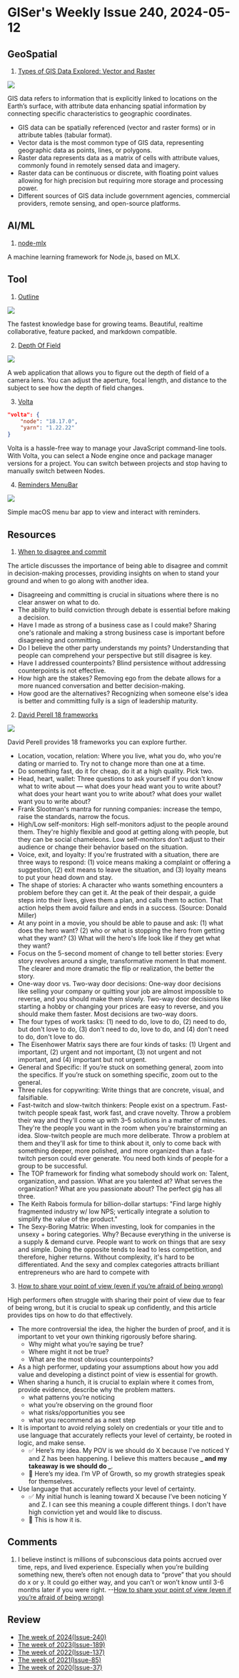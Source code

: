 # GISer's Weekly Issue 240, 2024-05-12

## GeoSpatial

1. [Types of GIS Data Explored: Vector and Raster](https://www.geographyrealm.com/geodatabases-explored-vector-and-raster-data/)

![](https://www.geographyrealm.com/wp-content/uploads/2021/05/vector-raster-comparison.png)

GIS data refers to information that is explicitly linked to locations on the Earth’s surface, with attribute data enhancing spatial information by connecting specific characteristics to geographic coordinates.

- GIS data can be spatially referenced (vector and raster forms) or in attribute tables (tabular format).
- Vector data is the most common type of GIS data, representing geographic data as points, lines, or polygons.
- Raster data represents data as a matrix of cells with attribute values, commonly found in remotely sensed data and imagery.
- Raster data can be continuous or discrete, with floating point values allowing for high precision but requiring more storage and processing power.
- Different sources of GIS data include government agencies, commercial providers, remote sensing, and open-source platforms.

## AI/ML

1. [node-mlx](https://github.com/frost-beta/node-mlx)

A machine learning framework for Node.js, based on MLX.

## Tool

1. [Outline](https://github.com/outline/outline)

![](https://user-images.githubusercontent.com/380914/110356468-26374600-7fef-11eb-9f6a-f2cc2c8c6590.png)

The fastest knowledge base for growing teams. Beautiful, realtime collaborative, feature packed, and markdown compatible.

2. [Depth Of Field](https://jherr.github.io/depth-of-field/)

![](https://imgs.zhubai.love/0a16f20e8fed4e71aeaaf3400b16dcb6_2192261542853668864.png)

A web application that allows you to figure out the depth of field of a camera lens. You can adjust the aperture, focal length, and distance to the subject to see how the depth of field changes.

3. [Volta](https://github.com/volta-cli/volta)

```json
"volta": {
    "node": "18.17.0",
    "yarn": "1.22.22"
}
```

Volta is a hassle-free way to manage your JavaScript command-line tools. With Volta, you can select a Node engine once and package manager versions for a project. You can switch between projects and stop having to manually switch between Nodes.

4. [Reminders MenuBar](https://github.com/DamascenoRafael/reminders-menubar)

![](https://github.com/DamascenoRafael/reminders-menubar/raw/master/images/reminder-menubar-light.png)

Simple macOS menu bar app to view and interact with reminders.

## Resources

1. [When to disagree and commit](https://newsletter.weskao.com/p/when-to-disagree-and-commit)

The article discusses the importance of being able to disagree and commit in decision-making processes, providing insights on when to stand your ground and when to go along with another idea.

- Disagreeing and committing is crucial in situations where there is no clear answer on what to do.
- The ability to build conviction through debate is essential before making a decision.
- Have I made as strong of a business case as I could make? Sharing one's rationale and making a strong business case is important before disagreeing and committing.
- Do I believe the other party understands my points? Understanding that people can comprehend your perspective but still disagree is key.
- Have I addressed counterpoints? Blind persistence without addressing counterpoints is not effective.
- How high are the stakes? Removing ego from the debate allows for a more nuanced conversation and better decision-making.
- How good are the alternatives? Recognizing when someone else's idea is better and committing fully is a sign of leadership maturity.

2. [David Perell 18 frameworks](https://twitter.com/david_perell/status/1777365903815950677)

![](https://pbs.twimg.com/media/GKp40bnWUAELbDZ?format=png&name=medium)

David Perell provides 18 frameworks you can explore further.

- Location, vocation, relation: Where you live, what you do, who you're dating or married to. Try not to change more than one at a time.
- Do something fast, do it for cheap, do it at a high quality. Pick two.
- Head, heart, wallet: Three questions to ask yourself if you don't know what to write about — what does your head want you to write about? what does your heart want you to write about? what does your wallet want you to write about?
- Frank Slootman's mantra for running companies: increase the tempo, raise the standards, narrow the focus.
- High/Low self-monitors: High self-monitors adjust to the people around them. They're highly flexible and good at getting along with people, but they can be social chameleons. Low self-monitors don't adjust to their audience or change their behavior based on the situation.
- Voice, exit, and loyalty: If you're frustrated with a situation, there are three ways to respond: (1) voice means making a complaint or offering a suggestion, (2) exit means to leave the situation, and (3) loyalty means to put your head down and stay.
- The shape of stories: A character who wants something encounters a problem before they can get it. At the peak of their despair, a guide steps into their lives, gives them a plan, and calls them to action. That action helps them avoid failure and ends in a success. (Source: Donald Miller)
- At any point in a movie, you should be able to pause and ask: (1) what does the hero want? (2) who or what is stopping the hero from getting what they want? (3) What will the hero's life look like if they get what they want?
- Focus on the 5-second moment of change to tell better stories: Every story revolves around a single, transformative moment In that moment. The clearer and more dramatic the flip or realization, the better the story.
- One-way door vs. Two-way door decisions: One-way door decisions like selling your company or quitting your job are almost impossible to reverse, and you should make them slowly. Two-way door decisions like starting a hobby or changing your prices are easy to reverse, and you should make them faster. Most decisions are two-way doors.
- The four types of work tasks: (1) need to do, love to do, (2) need to do, but don't love to do, (3) don't need to do, love to do, and (4) don't need to do, don't love to do.
- The Eisenhower Matrix says there are four kinds of tasks: (1) Urgent and important, (2) urgent and not important, (3) not urgent and not important, and (4) important but not urgent.
- General and Specific: If you’re stuck on something general, zoom into the specifics. If you’re stuck on something specific, zoom out to the general.
- Three rules for copywriting: Write things that are concrete, visual, and falsifiable.
- Fast-twitch and slow-twitch thinkers: People exist on a spectrum. Fast-twitch people speak fast, work fast, and crave novelty. Throw a problem their way and they'll come up with 3–5 solutions in a matter of minutes. They're the people you want in the room when you're brainstorming an idea. Slow-twitch people are much more deliberate. Throw a problem at them and they'll ask for time to think about it, only to come back with something deeper, more polished, and more organized than a fast-twitch person could ever generate. You need both kinds of people for a group to be successful.
- The TOP framework for finding what somebody should work on: Talent, organization, and passion. What are you talented at? What serves the organization? What are you passionate about? The perfect gig has all three.
- The Keith Rabois formula for billion-dollar startups: "Find large highly fragmented industry w/ low NPS; vertically integrate a solution to simplify the value of the product."
- The Sexy-Boring Matrix: When investing, look for companies in the unsexy + boring categories. Why? Because everything in the universe is a supply & demand curve. People want to work on things that are sexy and simple. Doing the opposite tends to lead to less competition, and therefore, higher returns. Without complexity, it's hard to be differentiated. And the sexy and complex categories attracts brilliant entrepreneurs who are hard to compete with

3. [How to share your point of view (even if you’re afraid of being wrong)](https://newsletter.weskao.com/p/high-performers-share-their-point-of-view)

High performers often struggle with sharing their point of view due to fear of being wrong, but it is crucial to speak up confidently, and this article provides tips on how to do that effectively.

- The more controversial the idea, the higher the burden of proof, and it is important to vet your own thinking rigorously before sharing.
  - Why might what you’re saying be true?
  - Where might it not be true?
  - What are the most obvious counterpoints?
- As a high performer, updating your assumptions about how you add value and developing a distinct point of view is essential for growth.
- When sharing a hunch, it is crucial to explain where it comes from, provide evidence, describe why the problem matters.
  - what patterns you’re noticing
  - what you’re observing on the ground floor
  - what risks/opportunities you see
  - what you recommend as a next step
- It is important to avoid relying solely on credentials or your title and to use language that accurately reflects your level of certainty, be rooted in logic, and make sense.
  - ✅ Here’s my idea. My POV is we should do X because I've noticed Y and Z has been happening. I believe this matters because **_ and my takeaway is we should do _**.
  - 🚫 Here’s my idea. I’m VP of Growth, so my growth strategies speak for themselves.
- Use language that accurately reflects your level of certainty.
  - ✅ My initial hunch is leaning toward X because I’ve been noticing Y and Z. I can see this meaning a couple different things. I don't have high conviction yet and would like to discuss.
  - 🚫 This is how it is.

## Comments

1. I believe instinct is millions of subconscious data points accrued over time, reps, and lived experience. Especially when you’re building something new, there’s often not enough data to “prove” that you should do x or y. It could go either way, and you can’t or won’t know until 3-6 months later if you were right. --[How to share your point of view (even if you’re afraid of being wrong)](https://newsletter.weskao.com/p/high-performers-share-their-point-of-view)

## Review

- [The week of 2024(Issue-240)](../2024/issue-240.md)
- [The week of 2023(Issue-189)](../2023/issue-189.md)
- [The week of 2022(Issue-137)](../2022/issue-137.md)
- [The week of 2021(Issue-85)](../2021/issue-85.md)
- [The week of 2020(Issue-37)](../2020/issue-37.md)
